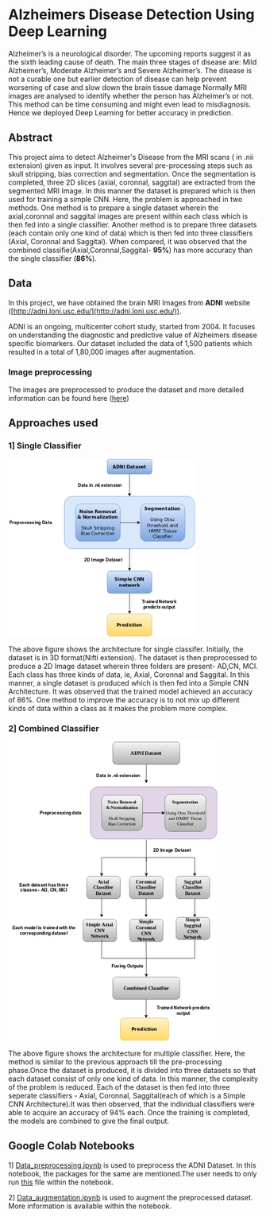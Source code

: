 # Alzheimers Disease Detection Using Deep Learning

Alzheimer’s is a neurological disorder. The upcoming reports suggest it as the sixth leading cause of death. The main three stages of disease are: Mild Alzheimer’s, Moderate Alzheimer’s and Severe Alzheimer’s. The disease is not a curable one but earlier detection of disease can help prevent worsening of case and slow down the brain tissue damage Normally MRI images  are analysed to identify whether the person has Alzheimer’s  or not. This method can be time consuming and might even lead to misdiagnosis. Hence we deployed Deep Learning for better accuracy in prediction.



## Abstract

This project aims to detect Alzheimer's Disease from the MRI scans ( in .nii extension) given as input. It involves several pre-processing steps such as skull stripping, bias correction and segmentation. Once the segmentation is completed, three 2D slices (axial, coronnal, saggital) are extracted from the segmented MRI Image. In this manner the dataset is prepared which is then used for training a simple CNN. Here, the problem is approached in two methods. One method is to prepare a single dataset wherein the axial,coronnal and saggital images are present within each class which is then fed into a single classifier. Another method is to prepare three datasets (each contain only one kind of data) which is then fed into three classifiers (Axial, Coronnal and Saggital). When compared, it was observed that the combined classifie(Axial,Coronnal,Saggital- **95%**) has more accuracy than the single classifier (**86%**).

## Data

In this project, we have obtained the brain MRI Images from **ADNI** website ([http://adni.loni.usc.edu/](http://adni.loni.usc.edu/)).

ADNI is an ongoing, multicenter cohort study, started from 2004. It focuses on understanding the diagnostic and predictive value of Alzheimers disease specific biomarkers. Our dataset included the data of 1,500 patients which resulted in a total of 1,80,000 images after augmentation.

### **Image preprocessing**
The images are preprocessed to produce the dataset and more detailed information can be found here ([here](https://github.com/Lintaoommen/Alzheimers_Disease_Detection_Using_Deep_Learning/blob/master/preprocessing/description.md))

## Approaches used
### 1] Single Classifier
![Fig 1 - Single Classifier](https://github.com/Lintaoommen/Alzheimers_Disease_Detection_Using_Deep_Learning/blob/master/Images/Single_CLassifier_Flowchart.png)

The above figure shows the architecture for single classifer. Initially, the dataset is in 3D format(Nifti extension). The dataset is then preprocessed to produce a 2D Image dataset wherein three folders are present- AD,CN, MCI. Each class has three kinds of data, ie, Axial, Coronnal and Saggital. In this manner, a single dataset is produced which is then fed into a Simple CNN Architecture. It was observed that the trained model achieved an accuracy of 86%. One method to improve the accuracy is to not mix up different kinds of data within a class as it makes the problem more complex. 

### 2] Combined Classifier

![Fig 2 - Combined_Classifer ](https://github.com/Lintaoommen/Alzheimers_Disease_Detection_Using_Deep_Learning/blob/master/Images/Multiple_Classifer_Architecture.png)

The above figure shows the architecture for multiple classifier. Here, the method is similar to the previous approach till the pre-processing phase.Once the dataset is produced, it is divided into three datasets so that each dataset consist of only one kind of data. In this manner, the complexity of the problem is reduced. Each of the dataset is then fed into three seperate classifiers - Axial, Coronnal, Saggital(each of which is a Simple CNN Architecture).It was then observed, that the individual classifiers were able to acquire an accuracy of 94% each. Once the training is completed, the models are combined to give the final output.   

## Google Colab Notebooks
1] [Data_preprocessing.ipynb](https://github.com/Lintaoommen/Alzheimers_Disease_Detection_Using_Deep_Learning/blob/master/Jupyter_Notebooks/Data_preprocessing.ipynb) is used to preprocess the ADNI Dataset. In this notebook, the packages for the same are mentioned.The user needs to only run [this](https://github.com/Lintaoommen/Alzheimers_Disease_Detection_Using_Deep_Learning/blob/master/preprocessing/run_me.py) file within the notebook.

2] [Data_augmentation.ipynb](https://github.com/Lintaoommen/Alzheimers_Disease_Detection_Using_Deep_Learning/blob/master/Jupyter_Notebooks/Data_Augmentation.ipynb) is used to augment the preprocessed dataset. More information is available within the notebook.
